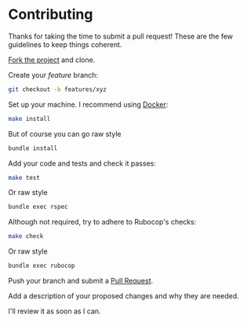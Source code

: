 # Contributing

Thanks for taking the time to submit a pull request!  These are the few
guidelines to keep things coherent.

[Fork the project](http://github.com/arnau/ISO8601/fork) and clone.

Create your _feature_ branch:

```sh
git checkout -b features/xyz
```

Set up your machine.  I recommend using [Docker](https://docker.com):

```sh
make install
```

But of course you can go raw style

```sh
bundle install
```

Add your code and tests and check it passes:

```sh
make test
```

Or raw style

```sh
bundle exec rspec
```

Although not required, try to adhere to Rubocop's checks:

```sh
make check
```

Or raw style

```sh
bundle exec rubocop
```

Push your branch and submit a [Pull Request](https://github.com/arnau/iso8601/compare/).

Add a description of your proposed changes and why they are needed.

I'll review it as soon as I can.
